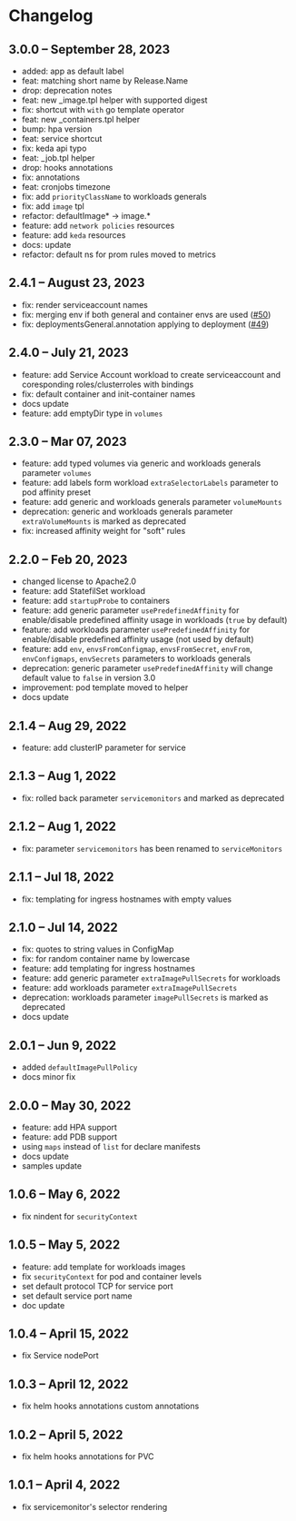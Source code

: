 # Changelog

## 3.0.0 – September 28, 2023
* added: app as default label
* feat: matching short name by Release.Name
* drop: deprecation notes
* feat: new _image.tpl helper with supported digest
* fix: shortcut with `with` go template operator
* feat: new _containers.tpl helper
* bump: hpa version
* feat: service shortcut
* fix: keda api typo
* feat: _job.tpl helper
* drop: hooks annotations
* fix: annotations
* feat: cronjobs timezone
* fix: add `priorityClassName` to workloads generals
* fix: add `image` tpl
* refactor: defaultImage* -> image.*
* feature: add `network policies` resources
* feature: add `keda` resources
* docs: update
* refactor: default ns for prom rules moved to metrics


## 2.4.1 – August 23, 2023
* fix: render serviceaccount names
* fix: merging env if both general and container envs are used ([#50](https://github.com/nixys/nxs-universal-chart/issues/50))
* fix: deploymentsGeneral.annotation applying to deployment ([#49](https://github.com/nixys/nxs-universal-chart/issues/49))


## 2.4.0 – July 21, 2023
* feature: add Service Account workload to create serviceaccount and coresponding roles/clusterroles with bindings
* fix: default container and init-container names
* docs update
* feature: add emptyDir type in `volumes`

## 2.3.0 – Mar 07, 2023

* feature: add typed volumes via generic and workloads generals parameter `volumes` 
* feature: add labels form workload `extraSelectorLabels` parameter to pod affinity preset
* feature: add generic and workloads generals parameter `volumeMounts`
* deprecation: generic and workloads generals parameter `extraVolumeMounts` is marked as deprecated
* fix: increased affinity weight for "soft" rules

## 2.2.0 – Feb 20, 2023

* changed license to Apache2.0
* feature: add StatefilSet workload
* feature: add `startupProbe` to containers
* feature: add generic parameter `usePredefinedAffinity` for enable/disable predefined affinity usage in workloads (`true` by default)
* feature: add workloads parameter `usePredefinedAffinity` for enable/disable predefined affinity usage (not used by default)
* feature: add `env`, `envsFromConfigmap`, `envsFromSecret`, `envFrom`, `envConfigmaps`, `envSecrets` parameters to workloads generals
* deprecation: generic parameter `usePredefinedAffinity` will change default value to `false` in version 3.0
* improvement: pod template moved to helper
* docs update

## 2.1.4 – Aug 29, 2022

* feature: add clusterIP parameter for service

## 2.1.3 – Aug 1, 2022

* fix: rolled back parameter `servicemonitors` and marked as deprecated

## 2.1.2 – Aug 1, 2022

* fix: parameter `servicemonitors` has been renamed to `serviceMonitors`

## 2.1.1 – Jul 18, 2022

* fix: templating for ingress hostnames with empty values

## 2.1.0 – Jul 14, 2022

* fix: quotes to string values in ConfigMap
* fix: for random container name by lowercase
* feature: add templating for ingress hostnames
* feature: add generic parameter `extraImagePullSecrets` for workloads
* feature: add workloads parameter `extraImagePullSecrets`
* deprecation: workloads parameter `imagePullSecrets` is marked as deprecated
* docs update

## 2.0.1 – Jun 9, 2022

* added `defaultImagePullPolicy`
* docs minor fix

## 2.0.0 – May 30, 2022

* feature: add HPA support
* feature: add PDB support
* using `maps` instead of `list` for declare manifests
* docs update
* samples update

## 1.0.6 – May 6, 2022

* fix nindent for `securityContext`

## 1.0.5 – May 5, 2022

* feature: add template for workloads images
* fix `securityContext` for pod and container levels
* set default protocol TCP for service port
* set default service port name
* doc update

## 1.0.4 – April 15, 2022

* fix Service nodePort

## 1.0.3 – April 12, 2022

* fix helm hooks annotations custom annotations

## 1.0.2 – April 5, 2022

* fix helm hooks annotations for PVC

## 1.0.1 – April 4, 2022

* fix servicemonitor's selector rendering
